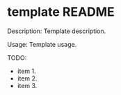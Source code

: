 # template README

Description:
Template description.

Usage:
Template usage.

TODO:
- item 1.
- item 2.
- item 3.
